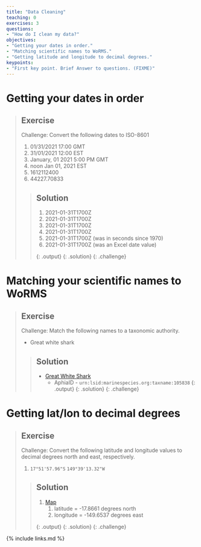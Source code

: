 ```yaml
---
title: "Data Cleaning"
teaching: 0
exercises: 3
questions:
- "How do I clean my data?"
objectives:
- "Getting your dates in order."
- "Matching scientific names to WoRMS."
- "Getting latitude and longitude to decimal degrees."
keypoints:
- "First key point. Brief Answer to questions. (FIXME)"
---
```


# Getting your dates in order

> ## Exercise
> 
> Challenge: Convert the following dates to ISO-8601
> 
> 1. 01/31/2021 17:00 GMT
> 2. 31/01/2021 12:00 EST
> 3. January, 01 2021 5:00 PM GMT
> 4. noon Jan 01, 2021 EST 
> 5. 1612112400
> 6. 44227.70833
> 
> > ## Solution
> > 1. 2021-01-31T1700Z
> > 2. 2021-01-31T1700Z
> > 3. 2021-01-31T1700Z
> > 4. 2021-01-31T1700Z
> > 5. 2021-01-31T1700Z (was in seconds since 1970)
> > 6. 2021-01-31T1700Z (was an Excel date value)
> >
> > {: .output}
> {: .solution}
{: .challenge}

# Matching your scientific names to WoRMS
> ## Exercise
> 
> Challenge: Match the following names to a taxonomic authority.
> 
> - Great white shark
> 
> > ## Solution
> > - [Great White Shark](https://www.marinespecies.org/aphia.php?p=taxdetails&id=105838)
> >   - AphiaID - `urn:lsid:marinespecies.org:taxname:105838`
> > {: .output}
> {: .solution}
{: .challenge}



# Getting lat/lon to decimal degrees
> ## Exercise
> 
> Challenge: Convert the following latitude and longitude values to decimal degrees north and east, respectively.
> 
> 1. `17°51'57.96"S` `149°39'13.32"W` 
> 
> 
> > ## Solution
> > 1. [Map](https://goo.gl/maps/PuxANV1bdYuq3ja79)
> >    1. latitude = -17.8661 degrees north
> >    1. longitude = -149.6537 degrees east
> > 
> > {: .output}
> {: .solution}
{: .challenge}

{% include links.md %}
